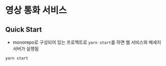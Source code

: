 # 영상 통화 서비스

## Quick Start

- monorepo로 구성되어 있는 프로젝트로 `yarn start`를 하면 웹 서비스와 메세지 서버가 실행됨

```shell
yarn start
```
